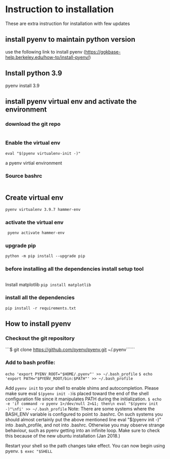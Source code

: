 # Instruction to installation
These are extra instruction for installation with few updates
## install pyenv to maintain python version
use the following link to install pyenv (https://ggkbase-help.berkeley.edu/how-to/install-pyenv/)

## Install python 3.9
pyenv install 3.9

## install pyenv virtual env and activate the environment
### download the git repo
```git clone https://github.com/pyenv/pyenv-virtualenv.git $(pyenv root)/plugins/pyenv-virtualenv
```
### Enable the virtual env
```eval "$(pyenv init -)"
eval "$(pyenv virtualenv-init -)"
```
 a pyenv virtial environment

### Source bashrc
```source ~/.bashrc 
```
## Create virtual env
```pyenv virtualenv 3.9.7 hammer-env```
### activate the virtual env
``` pyenv activate hammer-env```
### upgrade pip
```python -m pip install --upgrade pip```
### before installing all the dependencies install setup tool
```pip install --upgrade setuptools
```
Install matplotlib
```pip install matplotlib```
### install all the dependencies
```pip install -r requirements.txt```


## How to install pyenv
### Checkout the git repository
 ```$ git clone https://github.com/pyenv/pyenv.git ~/.pyenv``````
### Add to bash profile:
```echo 'export PYENV_ROOT="$HOME/.pyenv"' >> ~/.bash_profile```
```$ echo 'export PATH="$PYENV_ROOT/bin:$PATH"' >> ~/.bash_profile ```

Add ```pyenv init``` to your shell to enable shims and autocompletion. Please make sure eval ```$(pyenv init -)```is placed toward the end of the shell configuration file since it manipulates PATH during the initialization.
```$ echo -e 'if command -v pyenv 1>/dev/null 2>&1; then\n eval "$(pyenv init -)"\nfi' >> ~/.bash_profile```
Note: There are some systems where the BASH_ENV variable is configured to point to .bashrc. On such systems you should almost certainly put the above mentioned line eval "$(pyenv init -)" into .bash_profile, and not into .bashrc. Otherwise you may observe strange behaviour, such as pyenv getting into an infinite loop. Make sure to check this because of the new ubuntu installation (Jan 2018.)

Restart your shell so the path changes take effect. You can now begin using pyenv.
```$ exec "$SHELL```